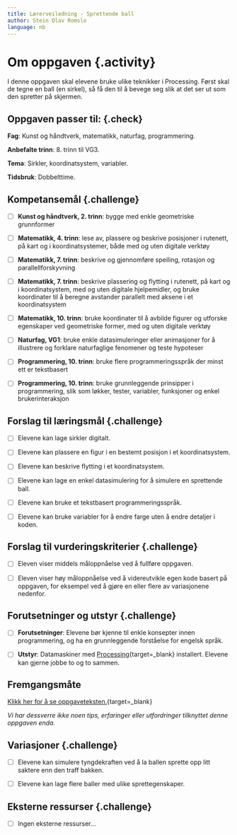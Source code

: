 ```yaml
---
title: Lærerveiledning - Sprettende ball
author: Stein Olav Romslo
language: nb
---
```



# Om oppgaven {.activity}

I denne oppgaven skal elevene bruke ulike teknikker i Processing. Først skal de
tegne en ball (en sirkel), så få den til å bevege seg slik at det ser ut som den
spretter på skjermen.

## Oppgaven passer til: {.check}

__Fag__: Kunst og håndtverk, matematikk, naturfag, programmering.

__Anbefalte trinn__: 8. trinn til VG3.

__Tema__: Sirkler, koordinatsystem, variabler.

__Tidsbruk__: Dobbelttime.

## Kompetansemål {.challenge}

- [ ] __Kunst og håndtverk, 2. trinn__: bygge med enkle geometriske grunnformer

- [ ] __Matematikk, 4. trinn__: lese av, plassere og beskrive posisjoner i
  rutenett, på kart og i koordinatsystemer, både med og uten digitale verktøy

- [ ] __Matematikk, 7. trinn__: beskrive og gjennomføre speiling, rotasjon og
  parallellforskyvning

- [ ] __Matematikk, 7. trinn__: beskrive plassering og flytting i rutenett, på
  kart og i koordinatsystem, med og uten digitale hjelpemidler, og bruke
  koordinater til å beregne avstander parallelt med aksene i et koordinatsystem

- [ ] __Matematikk, 10. trinn__: bruke koordinater til å avbilde figurer og
  utforske egenskaper ved geometriske former, med og uten digitale verktøy

- [ ] __Naturfag, VG1__: bruke enkle datasimuleringer eller animasjoner for å
  illustrere og forklare naturfaglige fenomener og teste hypoteser

- [ ] __Programmering, 10. trinn__: bruke flere programmeringsspråk der minst
  ett er tekstbasert

- [ ] __Programmering, 10. trinn__: bruke grunnleggende prinsipper i
  programmering, slik som løkker, tester, variabler, funksjoner og enkel
  brukerinteraksjon

## Forslag til læringsmål {.challenge}

- [ ] Elevene kan lage sirkler digitalt.

- [ ] Elevene kan plassere en figur i en bestemt posisjon i et koordinatsystem.

- [ ] Elevene kan beskrive flytting i et koordinatsystem.

- [ ] Elevene kan lage en enkel datasimulering for å simulere en sprettende
  ball.

- [ ] Elevene kan bruke et tekstbasert programmeringsspråk.

- [ ] Elevene kan bruke variabler for å endre farge uten å endre detaljer i
  koden.

## Forslag til vurderingskriterier {.challenge}

- [ ] Eleven viser middels måloppnåelse ved å fullføre oppgaven.

- [ ] Eleven viser høy måloppnåelse ved å videreutvikle egen kode basert på
  oppgaven, for eksempel ved å gjøre en eller flere av variasjonene nedenfor.

## Forutsetninger og utstyr {.challenge}

- [ ] __Forutsetninger__: Elevene bør kjenne til enkle konsepter innen
  programmering, og ha en grunnleggende forståelse for engelsk språk.

- [ ] __Utstyr__: Datamaskiner med
  [Processing](https://www.processing.org/download/){target=_blank} installert.
  Elevene kan gjerne jobbe to og to sammen.

## Fremgangsmåte

[Klikk her for å se
oppgaveteksten.](../sprettende_ball/sprettende_ball.html){target=_blank}

_Vi har dessverre ikke noen tips, erfaringer eller utfordringer tilknyttet denne
oppgaven enda._

## Variasjoner {.challenge}

- [ ] Elevene kan simulere tyngdekraften ved å la ballen sprette opp litt
  saktere enn den traff bakken.

- [ ] Elevene kan lage flere baller med ulike sprettegenskaper.

## Eksterne ressurser {.challenge}

- [ ] Ingen eksterne ressurser...

